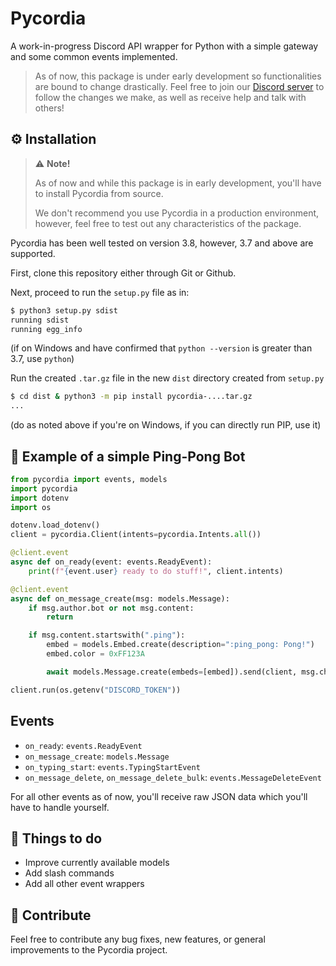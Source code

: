 # Pycordia

A work-in-progress Discord API wrapper for Python with a simple gateway and some common events implemented.

> As of now, this package is under early development so functionalities are bound to change drastically.
> Feel free to join our [Discord server](https://discord.gg/h5JhXtGfXQ) to follow the changes we make, as well as receive help and talk with others!

## :gear: Installation

> :warning: **Note!**
> 
> As of now and while this package is in early development, you'll have to install Pycordia from source.
> 
> We don't recommend you use Pycordia in a production environment, however, feel free to test out any characteristics of the package.

Pycordia has been well tested on version 3.8, however, 3.7 and above are supported.

First, clone this repository either through Git or Github.

Next, proceed to run the `setup.py` file as in:

```sh
$ python3 setup.py sdist
running sdist
running egg_info
```

(if on Windows and have confirmed that `python --version` is greater than 3.7, use `python`)

Run the created `.tar.gz` file in the new `dist` directory created from `setup.py`

```sh
$ cd dist & python3 -m pip install pycordia-....tar.gz
...
```

(do as noted above if you're on Windows, if you can directly run PIP, use it)

## :ping_pong: Example of a simple Ping-Pong Bot

```py
from pycordia import events, models
import pycordia
import dotenv
import os

dotenv.load_dotenv()
client = pycordia.Client(intents=pycordia.Intents.all())

@client.event
async def on_ready(event: events.ReadyEvent):
    print(f"{event.user} ready to do stuff!", client.intents)

@client.event
async def on_message_create(msg: models.Message):
    if msg.author.bot or not msg.content:
        return

    if msg.content.startswith(".ping"):
        embed = models.Embed.create(description=":ping_pong: Pong!")
        embed.color = 0xFF123A

        await models.Message.create(embeds=[embed]).send(client, msg.channel_id)

client.run(os.getenv("DISCORD_TOKEN"))
```

## Events

- `on_ready`: `events.ReadyEvent`
- `on_message_create`: `models.Message`
- `on_typing_start`: `events.TypingStartEvent`
- `on_message_delete`, `on_message_delete_bulk`: `events.MessageDeleteEvent`

For all other events as of now, you'll receive raw JSON data which you'll have to handle yourself.

## :bookmark: Things to do

- Improve currently available models
- Add slash commands
- Add all other event wrappers

## :book: Contribute

Feel free to contribute any bug fixes, new features, or general improvements to the Pycordia project.
